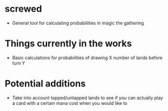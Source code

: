 # screwed
 - General tool for calculating probabilities in magic the gathering

 # Things currently in the works
  - Basic calculations for probabilities of drawing X number of lands before turn Y

 # Potential additions
  - Take into account tapped/untapped lands to see if you can actually play a card with a certain mana cost when you would like to


